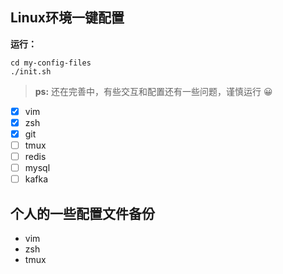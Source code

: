 ## Linux环境一键配置

**运行：**

```shell
cd my-config-files
./init.sh
```

>**ps:** 还在完善中，有些交互和配置还有一些问题，谨慎运行 :grinning:

- [x] vim
- [x] zsh
- [x] git
- [ ] tmux
- [ ] redis
- [ ] mysql
- [ ] kafka

## 个人的一些配置文件备份

- vim
- zsh
- tmux
